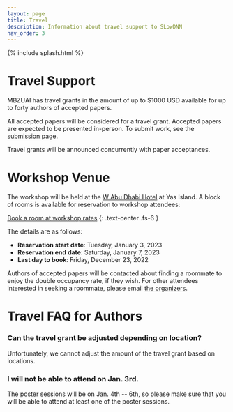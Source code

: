 ```yaml
---
layout: page
title: Travel
description: Information about travel support to SLowDNN
nav_order: 3
---
```


{% include splash.html %}


# Travel Support

MBZUAI has travel grants in the amount of up to \$1000 USD available for up to
forty authors of accepted papers. 

All accepted papers will be considered for a travel grant. Accepted
papers are expected to be presented in-person. To submit work, see the
[submission page]({{site.baseurl}}/submission).

Travel grants will be announced concurrently with paper acceptances.

# Workshop Venue

The workshop will be held at the [W Abu Dhabi
Hotel](https://www.marriott.com/en-us/hotels/auhwh-w-abu-dhabi-yas-island/overview/)
at Yas Island.  A block of rooms is available for reservation to workshop
attendees:

[Book a room at workshop
rates](https://www.marriott.com/event-reservations/reservation-link.mi?id=1669715520611&key=GRP&app=resvlink)
{: .text-center .fs-6 }

The details are as follows:

- **Reservation start date**: Tuesday, January 3, 2023
- **Reservation end date**: Saturday, January 7, 2023
- **Last day to book**: Friday, December 23, 2022

<!---
- **Group rate, single occupancy room**: 805.00 AED per night
- **Group rate, double occupancy room**: 880.00 AED per night
-->

Authors of accepted papers will be contacted about finding a roommate to enjoy
the double occupancy rate, if they wish. For other attendees interested in
seeking a roommate, please email [the
organizers](mailto:slowdnn.workshop@gmail.com).

# Travel FAQ for Authors

### Can the travel grant be adjusted depending on location?

Unfortunately, we cannot adjust the amount of the travel grant based on locations.

### I will not be able to attend on Jan. 3rd.

The poster sessions will be on Jan. 4th -- 6th, so please make sure that you
will be able to attend at least one of the poster sessions.


